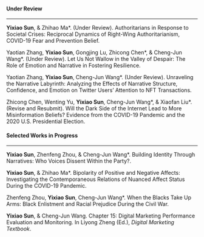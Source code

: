 #### **Under Review**

---

**Yixiao Sun**, & Zhihao Ma\*. (Under Review). Authoritarians in Response to Societal Crises: Reciprocal Dynamics of Right-Wing Authoritarianism, COVID-19 Fear and Prevention Belief.

Yaotian Zhang, **Yixiao Sun**, Gongjing Lu, Zhicong Chen\*, & Cheng-Jun Wang\*. (Under Review). Let Us Not Wallow in the Valley of Despair: The Role of Emotion and Narrative in Fostering Resilience.

Yaotian Zhang, **Yixiao Sun**, Cheng-Jun Wang\*. (Under Review). Unraveling the Narrative Labyrinth: Analyzing the Effects of Narrative Structure, Confidence, and Emotion on Twitter Users’ Attention to NFT Transactions.

Zhicong Chen, Wenting Yu, **Yixiao Sun**, Cheng-Jun Wang\*, & Xiaofan Liu\*. (Revise and Resubmit). Will the Dark Side of the Internet Lead to More Misinformation Beliefs? Evidence from the COVID-19 Pandemic and the 2020 U.S. Presidential Election.


#### **Selected Works in Progress**

 ---

**Yixiao Sun**, Zhenfeng Zhou, & Cheng-Jun Wang\*. Building Identity Through Narratives: Who Voices Dissent Within the Party?.

**Yixiao Sun**, & Zhihao Ma\*. Bipolarity of Positive and Negative Affects: Investigating the Contemporaneous Relations of Nuanced Affect Status During the COVID-19 Pandemic.

Zhenfeng Zhou, **Yixiao Sun**, Cheng-Jun Wang\*. When the Blacks Take Up Arms: Black Enlistment and Racial Prejudice During the Civil War.

**Yixiao Sun**, & Cheng-Jun Wang. Chapter 15: Digital Marketing Performance Evaluation and Monitoring. In Liyong Zheng (Ed.), _Digital Marketing Textbook_.
